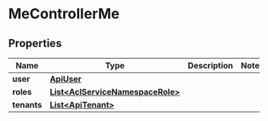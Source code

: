 

# MeControllerMe


## Properties

| Name | Type | Description | Notes |
|------------ | ------------- | ------------- | -------------|
|**user** | [**ApiUser**](ApiUser.md) |  |  |
|**roles** | [**List&lt;AclServiceNamespaceRole&gt;**](AclServiceNamespaceRole.md) |  |  |
|**tenants** | [**List&lt;ApiTenant&gt;**](ApiTenant.md) |  |  |



